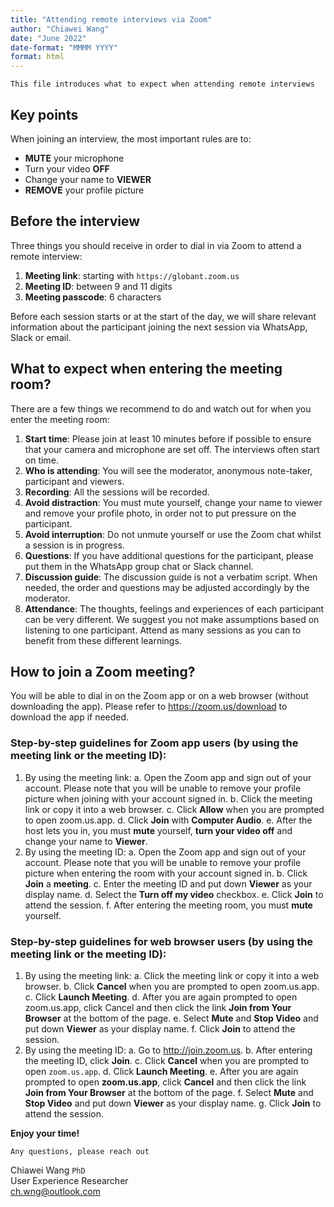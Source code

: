 ```yaml
---
title: "Attending remote interviews via Zoom"
author: "Chiawei Wang"
date: "June 2022"
date-format: "MMMM YYYY"
format: html
---
```


`This file introduces what to expect when attending remote interviews`

## Key points

When joining an interview, the most important rules are to:

-   **MUTE** your microphone
-   Turn your video **OFF**
-   Change your name to **VIEWER**
-   **REMOVE** your profile picture

## Before the interview

Three things you should receive in order to dial in via Zoom to attend a remote interview:

1.  **Meeting link**: starting with `https://globant.zoom.us`
2.  **Meeting ID**: between 9 and 11 digits
3.  **Meeting passcode**: 6 characters

Before each session starts or at the start of the day, we will share relevant information about the participant joining the next session via WhatsApp, Slack or email.

## What to expect when entering the meeting room?

There are a few things we recommend to do and watch out for when you enter the meeting room:

1.  **Start time**: Please join at least 10 minutes before if possible to ensure that your camera and microphone are set off. The interviews often start on time.
2.  **Who is attending**: You will see the moderator, anonymous note-taker, participant and viewers.
3.  **Recording**: All the sessions will be recorded.
4.  **Avoid distraction**: You must mute yourself, change your name to viewer and remove your profile photo, in order not to put pressure on the participant.
5.  **Avoid interruption**: Do not unmute yourself or use the Zoom chat whilst a session is in progress.
6.  **Questions**: If you have additional questions for the participant, please put them in the WhatsApp group chat or Slack channel.
7.  **Discussion guide**: The discussion guide is not a verbatim script. When needed, the order and questions may be adjusted accordingly by the moderator.
8.  **Attendance**: The thoughts, feelings and experiences of each participant can be very different. We suggest you not make assumptions based on listening to one participant. Attend as many sessions as you can to benefit from these different learnings.

## How to join a Zoom meeting?

You will be able to dial in on the Zoom app or on a web browser (without downloading the app). Please refer to <https://zoom.us/download> to download the app if needed.

### **Step-by-step guidelines for Zoom app users** (by using the meeting link or the meeting ID):

1.  By using the meeting link:
    a.  Open the Zoom app and sign out of your account. Please note that you will be unable to remove your profile picture when joining with your account signed in.
    b.  Click the meeting link or copy it into a web browser.
    c.  Click **Allow** when you are prompted to open zoom.us.app.
    d.  Click **Join** with **Computer Audio**.
    e.  After the host lets you in, you must **mute** yourself, **turn your video off** and change your name to **Viewer**.
2.  By using the meeting ID:
    a.  Open the Zoom app and sign out of your account. Please note that you will be unable to remove your profile picture when entering the room with your account signed in.
    b.  Click **Join** a **meeting**.
    c.  Enter the meeting ID and put down **Viewer** as your display name.
    d.  Select the **Turn off my video** checkbox.
    e.  Click **Join** to attend the session.
    f.  After entering the meeting room, you must **mute** yourself.

### Step-by-step guidelines for web browser users (by using the meeting link or the meeting ID):

1.  By using the meeting link:
    a.  Click the meeting link or copy it into a web browser.
    b.  Click **Cancel** when you are prompted to open zoom.us.app.
    c.  Click **Launch Meeting**.
    d.  After you are again prompted to open zoom.us.app, click Cancel and then click the link **Join from Your Browser** at the bottom of the page.
    e.  Select **Mute** and **Stop Video** and put down **Viewer** as your display name.
    f.  Click **Join** to attend the session.
2.  By using the meeting ID:
    a.  Go to <http://join.zoom.us>.
    b.  After entering the meeting ID, click **Join**.
    c.  Click **Cancel** when you are prompted to open `zoom.us.app`.
    d.  Click **Launch Meeting**.
    e.  After you are again prompted to open **zoom.us.app**, click **Cancel** and then click the link **Join from Your Browser** at the bottom of the page.
    f.  Select **Mute** and **Stop Video** and put down **Viewer** as your display name.
    g.  Click **Join** to attend the session.

**Enjoy your time!**

`Any questions, please reach out`

Chiawei Wang `PhD`\
User Experience Researcher\
[ch.wng\@outlook.com](mailto:ch.wng@outlook.com)
